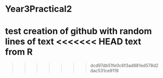 # Year3Practical2
test creation of github with
random lines of text
<<<<<<< HEAD
text from R
=======
>>>>>>> dcd97db51fe0c6f3ad881ed578d2dac531ce9119
